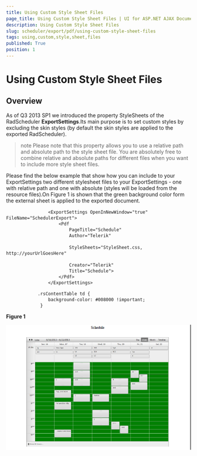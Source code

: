 ```yaml
---
title: Using Custom Style Sheet Files
page_title: Using Custom Style Sheet Files | UI for ASP.NET AJAX Documentation
description: Using Custom Style Sheet Files
slug: scheduler/export/pdf/using-custom-style-sheet-files
tags: using,custom,style,sheet,files
published: True
position: 1
---
```


# Using Custom Style Sheet Files



## Overview

As of Q3 2013 SP1 we introduced the property StyleSheets of the RadScheduler __ExportSettings__.Its main purpose is to set custom styles by excluding the skin styles (by default the skin styles are applied to the exported RadScheduler).

>note Please note that this property allows you to use a relative path and absolute path to the style sheet file. You are absolutely free to combine relative and absolute paths for different files when you want to include more style sheet files.
>


Please find the below example that show how you can include to your ExportSettings two different stylesheet files to your ExportSettings - one with relative path and one with absolute (styles will be loaded from the resource files).On Figure 1 is shown that the green background color form the external sheet is applied to the exported document.

````ASPNET
	            <ExportSettings OpenInNewWindow="true" FileName="SchedulerExport">
	                <Pdf 
	                    PageTitle="Schedule" 
	                    Author="Telerik"
	
	                    StyleSheets="StyleSheet.css, http://yourUrlGoesHere"
	
	                    Creator="Telerik" 
	                    Title="Schedule">
	                </Pdf>                    
	            </ExportSettings>
````



````ASPNET
	        .rsContentTable td {
	            background-color: #008000 !important;
	         }
````



__Figure 1__

![scheduler-pdfexport-stylesheets](images/scheduler-pdfexport-stylesheets.png)
